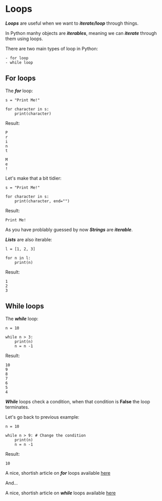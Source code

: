 # Loops
***Loops*** are useful when we want to ***iterate/loop*** through things.

In Python manhy objects are ***iterables***, meaning we can ***iterate*** through them using loops.

There are two main types of loop in Python:

    - for loop
    - while loop

## **For** loops
The ***for*** loop:

```
s = "Print Me!"

for character in s:
    print(character)
```

Result:

```
P
r
i
n
t

M
e
!
```

Let's make that a bit tidier:
```
s = "Print Me!"

for character in s:
    print(character, end="")

```
Result:
```
Print Me!
```

As you have problably guessed by now ***Strings*** are ***iterable***.

***Lists*** are also iterable:

```
l = [1, 2, 3]

for n in l:
    print(n)
```
Result:
```
1
2
3
```

## While loops
The ***while*** loop:
```
n = 10

while n > 3:
    print(n)
    n = n -1
```
Result:
```
10
9
8
7
6
5
4
```

***While*** loops check a condition, when that condition is **False** the loop terminates.

Let's go back to previous example:
```
n = 10

while n > 9: # Change the condition
    print(n)
    n = n -1
```
Result:
```
10
```
A nice, shortish article on ***for*** loops available [here](https://realpython.com/python-for-loop/)


And...

A nice, shortish article on ***while*** loops available [here](https://realpython.com/python-while-loop/)